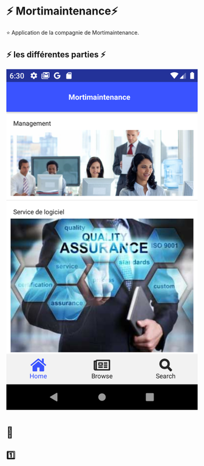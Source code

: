
# :zap: Mortimaintenance:zap:

:star: Application de la compagnie de Mortimaintenance.  


## :zap: les différentes parties :zap:

![image](images/image1.PNG)

#  :pushpin: 


## :one:      

